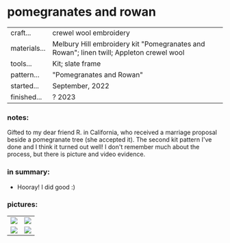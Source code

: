 # pomegranates and rowan

|||
|-|-| 
|craft...| crewel wool embroidery
|materials...| Melbury Hill embroidery kit "Pomegranates and Rowan"; linen twill; Appleton crewel wool
|tools...| Kit; slate frame
|pattern...| "Pomegranates and Rowan"
|started...| September, 2022
|finished...| ? 2023

### notes:

Gifted to my dear friend R. in California, who received a marriage proposal beside a pomegranate tree (she accepted it). The second kit pattern I've done and I think it turned out well! I don't remember much about the process, but there is picture and video evidence.

### in summary:

* Hooray! I did good :)

### pictures:

<table>
	<tr>
		<td><img src="{{ site.baseurl }}\assets\pomegranates and rowan\pr 1.jpg"/></td>
		<td><img src="{{ site.baseurl }}\assets\pomegranates and rowan\pr 2.jpg"/></td>
	</tr>
	<tr>
		<td><img src="{{ site.baseurl }}\assets\pomegranates and rowan\pr 3.jpg"/></td>
		<td><img src="{{ site.baseurl }}\assets\pomegranates and rowan\pr 4.jpg"/></td>
	</tr>
	<!-- <tr>
		<td><img src="{{ site.baseurl }}\assets\pomegranates and rowan\pr 5.jpg"/></td>
	</tr> -->
</table>